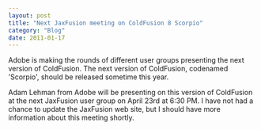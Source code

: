 ```yaml
---
layout: post
title: "Next JaxFusion meeting on ColdFusion 8 Scorpio"
category: "Blog"
date: 2011-01-17
---
```



Adobe is making the rounds of different user groups presenting the next version of ColdFusion. The next version of ColdFusion, codenamed 'Scorpio', should be released sometime this year.

Adam Lehman from Adobe will be presenting on this version of ColdFusion at the next JaxFusion user group on April 23rd at 6:30 PM. I have not had a chance to update the JaxFusion web site, but I should have more information about this meeting shortly.